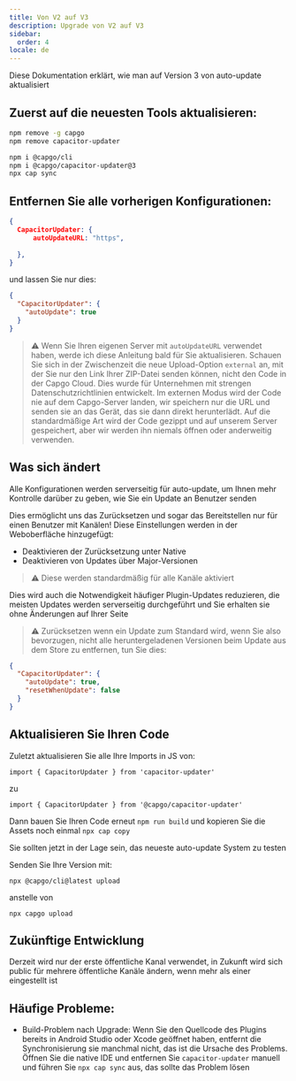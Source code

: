 ```yaml
---
title: Von V2 auf V3
description: Upgrade von V2 auf V3
sidebar:
  order: 4
locale: de
---
```


Diese Dokumentation erklärt, wie man auf Version 3 von auto-update aktualisiert

## Zuerst auf die neuesten Tools aktualisieren:

```bash
npm remove -g capgo
npm remove capacitor-updater

npm i @capgo/cli
npm i @capgo/capacitor-updater@3
npx cap sync
```

## Entfernen Sie alle vorherigen Konfigurationen:

```json
{
  CapacitorUpdater: {
      autoUpdateURL: "https",
      
  },
}
```

und lassen Sie nur dies:

```json
{
  "CapacitorUpdater": {
    "autoUpdate": true
  }
}
```

> ⚠️ Wenn Sie Ihren eigenen Server mit `autoUpdateURL` verwendet haben, werde ich diese Anleitung bald für Sie aktualisieren. Schauen Sie sich in der Zwischenzeit die neue Upload-Option `external` an, mit der Sie nur den Link Ihrer ZIP-Datei senden können, nicht den Code in der Capgo Cloud. Dies wurde für Unternehmen mit strengen Datenschutzrichtlinien entwickelt. Im externen Modus wird der Code nie auf dem Capgo-Server landen, wir speichern nur die URL und senden sie an das Gerät, das sie dann direkt herunterlädt. Auf die standardmäßige Art wird der Code gezippt und auf unserem Server gespeichert, aber wir werden ihn niemals öffnen oder anderweitig verwenden.

## Was sich ändert

Alle Konfigurationen werden serverseitig für auto-update, um Ihnen mehr Kontrolle darüber zu geben, wie Sie ein Update an Benutzer senden

Dies ermöglicht uns das Zurücksetzen und sogar das Bereitstellen nur für einen Benutzer mit Kanälen! Diese Einstellungen werden in der Weboberfläche hinzugefügt:

* Deaktivieren der Zurücksetzung unter Native
* Deaktivieren von Updates über Major-Versionen

> ⚠️ Diese werden standardmäßig für alle Kanäle aktiviert

Dies wird auch die Notwendigkeit häufiger Plugin-Updates reduzieren, die meisten Updates werden serverseitig durchgeführt und Sie erhalten sie ohne Änderungen auf Ihrer Seite

> ⚠️ Zurücksetzen wenn ein Update zum Standard wird, wenn Sie also bevorzugen, nicht alle heruntergeladenen Versionen beim Update aus dem Store zu entfernen, tun Sie dies:

```json
{
  "CapacitorUpdater": {
    "autoUpdate": true,
    "resetWhenUpdate": false
  }
}
```

## Aktualisieren Sie Ihren Code

Zuletzt aktualisieren Sie alle Ihre Imports in JS von:

```
import { CapacitorUpdater } from 'capacitor-updater'
```

zu

```
import { CapacitorUpdater } from '@capgo/capacitor-updater'
```

Dann bauen Sie Ihren Code erneut `npm run build` und kopieren Sie die Assets noch einmal `npx cap copy`

Sie sollten jetzt in der Lage sein, das neueste auto-update System zu testen

Senden Sie Ihre Version mit:

```
npx @capgo/cli@latest upload
```

anstelle von

```
npx capgo upload
```

## Zukünftige Entwicklung

Derzeit wird nur der erste öffentliche Kanal verwendet, in Zukunft wird sich public für mehrere öffentliche Kanäle ändern, wenn mehr als einer eingestellt ist

## Häufige Probleme:

* Build-Problem nach Upgrade: Wenn Sie den Quellcode des Plugins bereits in Android Studio oder Xcode geöffnet haben, entfernt die Synchronisierung sie manchmal nicht, das ist die Ursache des Problems. Öffnen Sie die native IDE und entfernen Sie `capacitor-updater` manuell und führen Sie `npx cap sync` aus, das sollte das Problem lösen